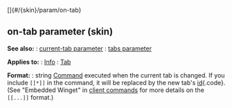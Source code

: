 []{#/{skin}/param/on-tab}
  ## on-tab parameter (skin)
  **See also:**
  :   [current-tab parameter](ref/%7Bskin%7D/param/current-tab)
  :   [tabs parameter](ref/%7Bskin%7D/param/tabs)
  <!-- -->
  **Applies to:**
  :   [Info](ref/%7Bskin%7D/control/info)
  :   [Tab](ref/%7Bskin%7D/control/tab)
  <!-- -->
  **Format:**
  :   string
  [Command](ref/%7Bskin%7D/commands) executed when the current tab is
  changed.
  If you include `[[*]]` in the command, it will be replaced by the new
  tab\'s [id](ref/%7Bskin%7D/param/id){.code}. (See \"Embedded Winget\" in
  [client commands](ref/%7Bskin%7D/commands) for more details on the
  `[[...]]` format.)